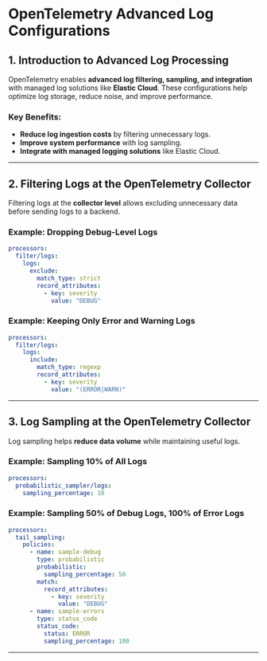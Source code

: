 # OpenTelemetry Advanced Log Configurations

## **1. Introduction to Advanced Log Processing**
OpenTelemetry enables **advanced log filtering, sampling, and integration** with managed log solutions like **Elastic Cloud**. These configurations help optimize log storage, reduce noise, and improve performance.

### **Key Benefits:**
- **Reduce log ingestion costs** by filtering unnecessary logs.
- **Improve system performance** with log sampling.
- **Integrate with managed logging solutions** like Elastic Cloud.

---

## **2. Filtering Logs at the OpenTelemetry Collector**
Filtering logs at the **collector level** allows excluding unnecessary data before sending logs to a backend.

### **Example: Dropping Debug-Level Logs**
```yaml
processors:
  filter/logs:
    logs:
      exclude:
        match_type: strict
        record_attributes:
          - key: severity
            value: "DEBUG"
```

### **Example: Keeping Only Error and Warning Logs**
```yaml
processors:
  filter/logs:
    logs:
      include:
        match_type: regexp
        record_attributes:
          - key: severity
            value: "(ERROR|WARN)"
```

---

## **3. Log Sampling at the OpenTelemetry Collector**
Log sampling helps **reduce data volume** while maintaining useful logs.

### **Example: Sampling 10% of All Logs**
```yaml
processors:
  probabilistic_sampler/logs:
    sampling_percentage: 10
```

### **Example: Sampling 50% of Debug Logs, 100% of Error Logs**
```yaml
processors:
  tail_sampling:
    policies:
      - name: sample-debug
        type: probabilistic
        probabilistic:
          sampling_percentage: 50
        match:
          record_attributes:
            - key: severity
              value: "DEBUG"
      - name: sample-errors
        type: status_code
        status_code:
          status: ERROR
          sampling_percentage: 100
```

---
